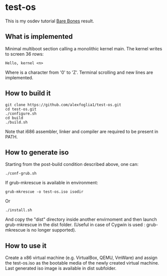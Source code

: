 # test-os

This is my osdev tutorial [Bare Bones](https://wiki.osdev.org/Bare_Bones) result.

## What is implemented

Minimal multiboot section calling a monolithic kernel main.
The kernel writes to screen 36 rows:

    Hello, kernel <n>

Where <n> is a character from '0' to 'Z'.
Terminal scrolling and new lines are implemented.

## How to build it

    git clone https://github.com/alexfoglia1/test-os.git
    cd test-os.git
    ./configure.sh
    cd build
    ./build.sh

Note that i686 assembler, linker and compiler are required to be present in PATH.
    
## How to generate iso

Starting from the post-build condition described above, one can:

    ./conf-grub.sh

If grub-mkrescue is available in environment:

    grub-mkrescue -o test-os.iso isodir

Or

    ./install.sh

And copy the "dist" directory inside another envirnoment and then launch grub-mkrescue in the dist folder. (Useful in case of Cygwin is used : grub-mkrescue is no longer supported).

## How to use it

Create a x86 virtual machine (e.g. VirtualBox, QEMU, VmWare) and assign the test-os.iso as the bootable media of the newly created virtual machine.
Last generated iso image is available in dist subfolder.





